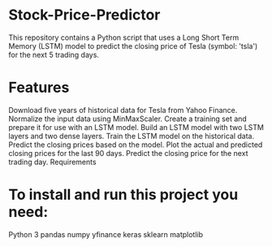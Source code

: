 # Stock-Price-Predictor
This repository contains a Python script that uses a Long Short Term Memory (LSTM) model to predict the closing price of Tesla (symbol: 'tsla') for the next 5 trading days.

# Features
Download five years of historical data for Tesla from Yahoo Finance.
Normalize the input data using MinMaxScaler.
Create a training set and prepare it for use with an LSTM model.
Build an LSTM model with two LSTM layers and two dense layers.
Train the LSTM model on the historical data.
Predict the closing prices based on the model.
Plot the actual and predicted closing prices for the last 90 days.
Predict the closing price for the next trading day.
Requirements

# To install and run this project you need:

Python 3
pandas
numpy
yfinance
keras
sklearn
matplotlib
